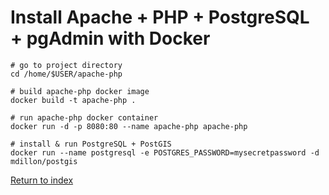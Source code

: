 # Install Apache + PHP + PostgreSQL + pgAdmin with Docker

```
# go to project directory
cd /home/$USER/apache-php

# build apache-php docker image
docker build -t apache-php .

# run apache-php docker container
docker run -d -p 8080:80 --name apache-php apache-php

# install & run PostgreSQL + PostGIS
docker run --name postgresql -e POSTGRES_PASSWORD=mysecretpassword -d mdillon/postgis
```


[Return to index](01.Index.md)
